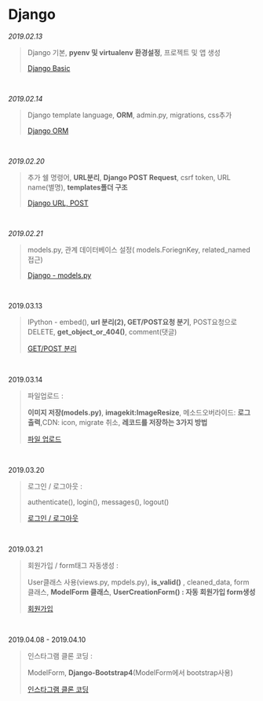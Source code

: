 # Django

*2019.02.13*

> Django 기본, **pyenv 및 virtualenv 환경설정**, 프로젝트 및 앱 생성
>
> [Django Basic](./2019-02-13-django.md)

<br>

*2019.02.14*

> Django template language, **ORM**, admin.py, migrations, css추가
>
> [Django ORM](./2019-02-14-django.md)

<br>

*2019.02.20*

>추가 쉘 명령어,  **URL분리**,  **Django POST Request**, csrf token, URL name(별명), **templates폴더 구조**
>
>[Django URL, POST](./2019-02-20-django.md)

<br>

*2019.02.21*

> models.py, 관계 데이터베이스 설정( models.ForiegnKey, related_named접근) 
>
> [Django - models.py](./2019-02-21-django.md)

<br>

2019.03.13

>IPython - embed(), **url 분리(2), GET/POST요청 분기**, POST요청으로 DELETE, **get_object_or_404()**, comment(댓글)
>
>[GET/POST 분리](./2019-03-13-django.md)

<br>

2019.03.14

>파일업로드 :
>
>**이미지 저장(models.py)**,  **imagekit:ImageResize**, 메소드오버라이드: **로그출력**,CDN: icon, migrate 취소, **레코드를 저장하는 3가지 방법**
>
>[파일 업로드](./2019-03-14-django.md)

<br>

2019.03.20

>로그인 / 로그아웃 :
>
>authenticate(), login(), messages(), logout()
>
>[로그인 / 로그아웃](./2019-03-20-django.md)

<br>

2019.03.21

>회원가입 / form태그 자동생성 :
>
>User클래스 사용(views.py, mpdels.py), **is_valid()** , cleaned_data, form 클래스, **ModelForm 클래스**, **UserCreationForm() : 자동 회원가입 form생성**
>
>[회원가입](./2019-03-21-django.md)

<br>

2019.04.08 - 2019.04.10

> 인스타그램 클론 코딩 :
>
> ModelForm, **Django-Bootstrap4**(ModelForm에서 bootstrap사용)
>
> [인스타그램 클론 코딩](./2019-04-08-jango.md)



